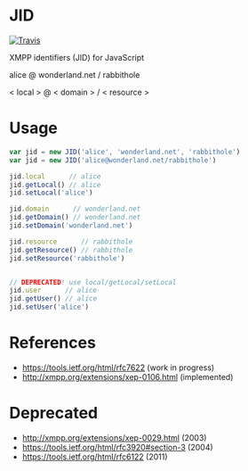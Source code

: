 JID
===

[![Travis](https://img.shields.io/travis/node-xmpp/JID/master.svg?style=flat-square)](https://travis-ci.org/node-xmpp/JID/branches)

XMPP identifiers (JID) for JavaScript

alice   @ wonderland.net /  rabbithole

< local > @ <   domain   > / < resource >

# Usage

```javascript
var jid = new JID('alice', 'wonderland.net', 'rabbithole')
var jid = new JID('alice@wonderland.net/rabbithole')

jid.local      // alice
jid.getLocal() // alice
jid.setLocal('alice')

jid.domain      // wonderland.net
jid.getDomain() // wonderland.net
jid.setDomain('wonderland.net')

jid.resource      // rabbithole
jid.getResource() // rabbithole
jid.setResource('rabbithole')


// DEPRECATED! use local/getLocal/setLocal
jid.user      // alice
jid.getUser() // alice
jid.setUser('alice')
```

# References

* https://tools.ietf.org/html/rfc7622 (work in progress)
* http://xmpp.org/extensions/xep-0106.html (implemented)

# Deprecated

* http://xmpp.org/extensions/xep-0029.html (2003)
* https://tools.ietf.org/html/rfc3920#section-3 (2004)
* https://tools.ietf.org/html/rfc6122 (2011)
